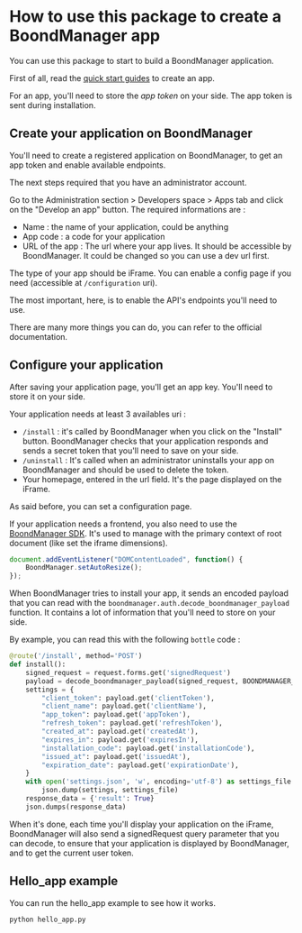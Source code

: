 # How to use this package to create a BoondManager app

You can use this package to start to build a BoondManager application.

First of all, read the [quick start guides](https://support.boondmanager.com/hc/fr/articles/360027681152-Quick-start-Guides) to create an app.

For an app, you'll need to store the _app token_ on your side. The app token is sent during installation.

## Create your application on BoondManager

You'll need to create a registered application on BoondManager, to get an app token and enable available endpoints.

The next steps required that you have an administrator account.

Go to the Administration section > Developers space > Apps tab and click on the "Develop an app" button. The required informations are :

* Name : the name of your application, could be anything
* App code : a code for your application
* URL of the app : The url where your app lives. It should be accessible by BoondManager. It could be changed so you can use a dev url first.

The type of your app should be iFrame. You can enable a config page if you need (accessible at `/configuration` uri).

The most important, here, is to enable the API's endpoints you'll need to use.

There are many more things you can do, you can refer to the official documentation.

## Configure your application

After saving your application page, you'll get an app key. You'll need to store it on your side.

Your application needs at least 3 availables uri :

* `/install` : it's called by BoondManager when you click on the "Install" button. BoondManager checks that your application responds and sends a secret token that you'll need to save on your side.
* `/uninstall` : It's called when an administrator uninstalls your app on BoondManager and should be used to delete the token.
* Your homepage, entered in the url field. It's the page displayed on the iFrame.

As said before, you can set a configuration page.

If your application needs a frontend, you also need to use the [BoondManager SDK](https://ui.boondmanager.com/sdk/boondmanager.js). It's used to manage with the primary context of root document (like set the iframe dimensions).

```javascript
document.addEventListener("DOMContentLoaded", function() {
    BoondManager.setAutoResize();
});
```

When BoondManager tries to install your app, it sends an encoded payload that you can read with the `boondmanager.auth.decode_boondmanager_payload` function. It contains a lot of information that you'll need to store on your side.

By example, you can read this with the following `bottle` code :

```python
@route('/install', method='POST')
def install():
    signed_request = request.forms.get('signedRequest')
    payload = decode_boondmanager_payload(signed_request, BOONDMANAGER_APP_KEY)
    settings = {
        "client_token": payload.get('clientToken'),
        "client_name": payload.get('clientName'),
        "app_token": payload.get('appToken'),
        "refresh_token": payload.get('refreshToken'),
        "created_at": payload.get('createdAt'),
        "expires_in": payload.get('expiresIn'),
        "installation_code": payload.get('installationCode'),
        "issued_at": payload.get('issuedAt'),
        "expiration_date": payload.get('expirationDate'),
    }
    with open('settings.json', 'w', encoding='utf-8') as settings_file:
        json.dump(settings, settings_file)
    response_data = {'result': True}
    json.dumps(response_data)
```

When it's done, each time you'll display your application on the iFrame, BoondManager will also send a signedRequest query parameter that you can decode, to ensure that your application is displayed by BoondManager, and to get the current user token.

## Hello_app example

You can run the hello_app example to see how it works.

```bash
python hello_app.py
```
